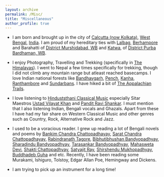 ```yaml
---
layout: archive
permalink: /Misc/
title: "Miscellaneous"
author_profile: true
---
```


* I am born and brought up in the city of <span style ="color:blue">[Calcutta (now Kolkata)](https://en.wikipedia.org/wiki/Kolkata)</span>, <span style ="color:blue">[West Bengal](https://en.wikipedia.org/wiki/West_Bengal)</span>, <span style ="color:blue">[India](https://en.wikipedia.org/wiki/India)</span>. I am proud of my hereditary ties with <span style ="color:blue">[Lalbag](https://en.wikipedia.org/wiki/Lalbag_subdivision)</span>,  <span style ="color:blue">[Berhampore](https://en.wikipedia.org/wiki/Berhampore)</span> and Barahatti of <span style ="color:blue">[District Murshidabad, WB](https://en.wikipedia.org/wiki/Murshidabad_district)</span>  and <span style ="color:blue">[Katwa](https://en.wikipedia.org/wiki/Katwa)</span>, of <span style ="color:blue">[District Purba Bardhaman, WB](https://en.wikipedia.org/wiki/Purba_Bardhaman_district)</span>. 

* I enjoy Photography, Travelling and Trekking (specifically in <span style ="color:blue">[The Himalayas](https://en.wikipedia.org/wiki/Himalayas)</span>). I went to Nepal a few times specifically for trekking, though I did not climb any mountain range but atleast reached basecamps. I love Indian national forests like <span style ="color:blue">[Bandhavgarh](https://en.wikipedia.org/wiki/Bandhavgarh_National_Park)</span>, <span style ="color:blue">[Pench](https://en.wikipedia.org/wiki/Pench_National_Park)</span>, <span style ="color:blue">[Kanha](https://en.wikipedia.org/wiki/Kanha_Tiger_Reserve)</span>, <span style ="color:blue">[Ranthambore](https://en.wikipedia.org/wiki/Ranthambore_National_Park)</span> and <span style ="color:blue">[Sundarbans](https://en.wikipedia.org/wiki/Sundarbans_National_Park)</span>. I have hiked a bit of <span style ="color:blue">[The Appalachian Trails](https://en.wikipedia.org/wiki/Appalachian_Trail)</span>.

* I love listening to <span style ="color:blue">[Hinduststhani Classical Music](https://en.wikipedia.org/wiki/Hindustani_classical_music)</span> especially Sitar Maestros <span style ="color:blue">[Ustad Vilayat Khan](https://en.wikipedia.org/wiki/Vilayat_Khan)</span> and <span style ="color:blue">[Pandit Ravi Shankar](https://en.wikipedia.org/wiki/Ravi_Shankar)</span>. I must mention that I also listening Indian, Bengali vocals and Ghazals. Apart from these I have had my fair share on Western Classical Music and other genres such as Country, Rock, Alternative Rock and Jazz.

* I used to be a voracious reader. I grew up reading a lot of Bengali novels and poems by <span style ="color:blue">[Bankim Chandra Chattopadhayay](https://en.wikipedia.org/wiki/Bankim_Chandra_Chatterjee)</span>, <span style ="color:blue">[Sarat Chandra Chattopadhayay](https://en.wikipedia.org/wiki/Sarat_Chandra_Chattopadhyay)</span>, <span style ="color:blue">[Rabindranath Tagore](https://en.wikipedia.org/wiki/Rabindranath_Tagore)</span>, <span style ="color:blue">[Bibhutibhushan Bandyopadhyay](https://en.wikipedia.org/wiki/Bibhutibhushan_Bandyopadhyay)</span>, <span style ="color:blue">[Sharadindu Bandyopadhyay](https://en.wikipedia.org/wiki/Sharadindu_Bandyopadhyay)</span>, <span style ="color:blue">[Tarasankar Bandyopadhyay](https://en.wikipedia.org/wiki/Tarasankar_Bandyopadhyay)</span>, <span style ="color:blue">[Mahasweta Devi](https://en.wikipedia.org/wiki/Mahasweta_Devi)</span>, <span style ="color:blue">[Shakti Chattopadhyay](https://en.wikipedia.org/wiki/Shakti_Chattopadhyay)</span>, <span style ="color:blue">[Satyajit Ray](https://en.wikipedia.org/wiki/Satyajit_Ray)</span>, <span style ="color:blue">[Shirshendu Mukhopadhyay](https://en.wikipedia.org/wiki/Shirshendu_Mukhopadhyay)</span>, <span style ="color:blue">[Buddhadeb Guha](https://en.wikipedia.org/wiki/Buddhadeb_Guha)</span> and etc. Recently, I have been reading some Murakami, Ishiguro, Tolstoy, Edgar Allan Poe, Hemingway and Dickens.

* I am trying to pick up an instrument for a long time! 
